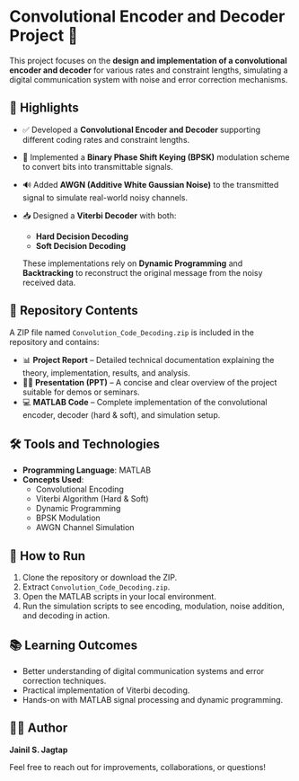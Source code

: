 # Convolutional Encoder and Decoder Project 🔄

This project focuses on the **design and implementation of a convolutional encoder and decoder** for various rates and constraint lengths, simulating a digital communication system with noise and error correction mechanisms.

## 📌 Highlights

- ✅ Developed a **Convolutional Encoder and Decoder** supporting different coding rates and constraint lengths.
- 📶 Implemented a **Binary Phase Shift Keying (BPSK)** modulation scheme to convert bits into transmittable signals.
- 🔊 Added **AWGN (Additive White Gaussian Noise)** to the transmitted signal to simulate real-world noisy channels.
- 📥 Designed a **Viterbi Decoder** with both:
  - **Hard Decision Decoding**
  - **Soft Decision Decoding**
  
  These implementations rely on **Dynamic Programming** and **Backtracking** to reconstruct the original message from the noisy received data.

## 🧾 Repository Contents

A ZIP file named `Convolution_Code_Decoding.zip` is included in the repository and contains:

- 📊 **Project Report** – Detailed technical documentation explaining the theory, implementation, results, and analysis.
- 🧑‍🏫 **Presentation (PPT)** – A concise and clear overview of the project suitable for demos or seminars.
- 💻 **MATLAB Code** – Complete implementation of the convolutional encoder, decoder (hard & soft), and simulation setup.

## 🛠️ Tools and Technologies

- **Programming Language**: MATLAB
- **Concepts Used**:
  - Convolutional Encoding
  - Viterbi Algorithm (Hard & Soft)
  - Dynamic Programming
  - BPSK Modulation
  - AWGN Channel Simulation

## 🚀 How to Run

1. Clone the repository or download the ZIP.
2. Extract `Convolution_Code_Decoding.zip`.
3. Open the MATLAB scripts in your local environment.
4. Run the simulation scripts to see encoding, modulation, noise addition, and decoding in action.

## 📚 Learning Outcomes

- Better understanding of digital communication systems and error correction techniques.
- Practical implementation of Viterbi decoding.
- Hands-on with MATLAB signal processing and dynamic programming.

## 🧑‍💻 Author

**Jainil S. Jagtap**

Feel free to reach out for improvements, collaborations, or questions!
